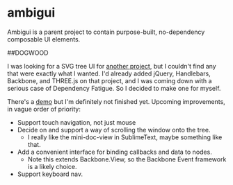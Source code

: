 ambigui
=======

Ambigui is a parent project to contain purpose-built, no-dependency composable 
UI elements. 

##DOGWOOD

I was looking for a SVG tree UI for [another
project](https://rluckom.github.io/lasertutor), but I couldn't find any that
were exactly what I wanted. I'd already added jQuery, Handlebars, Backbone, and
THREE.js on that project, and I was coming down with a serious case of
Dependency Fatigue. So I decided to make one for myself. 

There's a [demo](https://rluckom.github.io/ambigui#DOGWOOD) but I'm definitely 
not finished yet. Upcoming improvements, in vague order of priority:

 * Support touch navigation, not just mouse
 * Decide on and support a way of scrolling the window onto the tree.
   * I really like the mini-doc-view in SublimeText, maybe something like that.
 * Add a convenient interface for binding callbacks and data to nodes.
   * Note this extends Backbone.View, so the Backbone Event framework is a
     likely choice.
 * Support keyboard nav.
